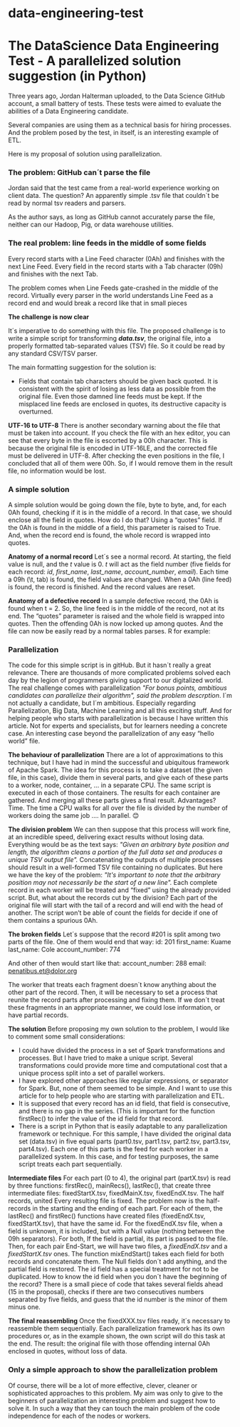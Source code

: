 # data-engineering-test
# The DataScience Data Engineering Test - A parallelized solution suggestion (in Python)

Three years ago, Jordan Halterman  uploaded, to the Data Science GitHub account, a small battery of tests. These tests were aimed to evaluate the abilities of a Data Engineering candidate.

Several companies are using them as a technical basis for hiring processes. And the problem posed by the test, in itself, is an interesting example of ETL. 

Here is my proposal of solution using parallelization. 

### The problem: GitHub can´t parse the file

Jordan said that the test came from a real-world experience working on client data. The question? An apparently simple .tsv file that couldn´t be read by normal tsv readers and parsers.

As the author says, as long as GitHub cannot accurately parse the file, neither can our Hadoop, Pig, or data warehouse utilities.

### The real problem: line feeds in the middle of some fields

Every record starts with a Line Feed character (0Ah) and finishes with the next Line Feed. Every field in the record starts with a Tab character (09h) and finishes with the next Tab.

The problem comes when Line Feeds gate-crashed in the middle of the record. Virtually every parser in the world understands Line Feed as a record end and would break a record like that in small pieces

**The challenge is now clear**

It´s imperative to do something with this file. The proposed challenge is to write a simple script for transforming ***data.tsv***, the original file, into a properly formatted tab-separated values (TSV) file. So it could be read by any standard CSV/TSV parser.

The main formatting suggestion for the solution is:
* Fields that contain tab characters should be given back quoted.
It is consistent with the spirit of losing as less data as possible from the original file. Even those damned line feeds must be kept. If the misplaced line feeds are enclosed in quotes, its destructive capacity is overturned.

**UTF-16 to UTF-8**
There is another secondary warning about the file that must be taken into account.
If you check the file with an hex editor, you can see that every byte in the file is escorted by a 00h character. This is because the original file is encoded in UTF-16LE, and the corrected file must be delivered in UTF-8.
After checking the even positions in the file, I concluded that all of them were 00h. So, if I would remove them in the result file, no information would be lost.

### A simple solution
A simple solution would be going down the file, byte to byte, and, for each 0Ah found, checking if it is in the middle of a record. In that case, we should enclose all the field in quotes.
How do I do that? Using a “quotes” field. If the 0Ah is found in the middle of a field, this parameter is raised to True. And, when the record end is found, the whole record is wrapped into quotes.

**Anatomy of a normal record**
Let´s see a normal record. At starting, the field value is null, and the *t* value is 0. *t* will act as the field number (five fields for each record: *id*, *first_name*, *last_name*, *account_number*, *email*).
Each time a 09h (\t, tab) is found, the field values are changed.
When a 0Ah (line feed) is found, the record is finished. And the record values are reset.

**Anatomy of a defective record**
In a sample defective record, the 0Ah is found when t = 2. So, the line feed is in the middle of the record, not at its end. The “quotes” parameter is raised and the whole field is wrapped into quotes.
Then the offending 0Ah is now locked up among quotes. 
And the file can now be easily read by a normal tables parses. R for example:
 
### Parallelization
The code for this simple script is in gitHub. But it hasn´t really a great relevance. There are thousands of more complicated problems solved each day by the legion of programmers giving support to our digitalized world.
The real challenge comes with parallelization 
*"For bonus points, ambitious candidates can parallelize their algorithm", said the problem descrption*.
I´m not actually a candidate, but I´m ambitious. Especially regarding Parallelization, Big Data, Machine Learning and all this exciting stuff.
And for helping people who starts with parallelization is because I have written this article. Not for experts and specialists, but for learners needing a concrete case. An interesting case beyond the parallelization of any easy “hello world” file.

**The behaviour of parallelization**
There are a lot of approximations to this technique, but I have had in mind the successful and ubiquitous framework of Apache Spark.
The idea for this process is to take a dataset (the given file, in this case), divide them in several parts, and give each of these parts to a worker, node, container, … in a separate CPU. 
The same script is executed in each of those containers. The results for each container are gathered. And merging all these parts gives a final result.
Advantages? Time. The time a CPU walks for all over the file is divided by the number of workers doing the same job …. In parallel. 😊
 
**The division problem**
We can then suppose that this process will work fine, at an incredible speed, delivering exact results without losing data.
Everything would be as the text says:
*"Given an arbitrary byte position and length, the algorithm cleans a portion of the full data set and produces a unique TSV output file".*
Concatenating the outputs of multiple processes should result in a well-formed TSV file containing no duplicates.
But here we have the key of the problem:
*"It's important to note that the arbitrary position may not necessarily be the start of a new line".*
Each complete record in each worker will be treated and “fixed” using the already provided script. But, what about the records cut by the division?
Each part of the original file will start with the tail of a record and will end with the head of another. The script won’t be able of count the fields for decide if one of them contains a spurious 0Ah.

**The broken fields**
Let´s suppose that the record #201 is split among two parts of the file. One of them would end that way: 
id: 201
first_name: Kuame
last_name: Cole
account_number: 774

And other of then would start like that:
account_number: 288
email: penatibus.et@dolor.org

The worker that treats each fragment doesn´t know anything about the other part of the record. Then, it will be necessary to set a process that reunite the record parts after processing and fixing them. If we don´t treat these fragments in an appropriate manner, we could lose information, or have partial records.

**The solution**
Before proposing my own solution to the problem, I would like to comment some small considerations:
*	I could have divided the process in a set of Spark transformations and processes. But I have tried to make a unique script. Several transformations could provide more time and computational cost that a unique process split into a set of parallel workers.
*	I have explored other approaches like regular expressions, or separator for Spark. But, none of them seemed to be simple. And I want to use this article for to help people who are starting with parallelization and ETL.
*	It is supposed that every record has an id field, that field is consecutive, and there is no gap in the series. (This is important for the function firstRec() to infer the value of the id field for that record.
*	There is a script in Python that is easily adaptable to any parallelization framework or technique.
For this sample, I have divided the original data set (data.tsv) in five equal parts (part0.tsv, part1.tsv, part2.tsv, part3.tsv, part4.tsv). Each one of this parts is the feed for each worker in a parallelized system. In this case, and for testing purposes, the same script treats each part sequentially.

**Intermediate files**
For each part (0 to 4), the original part (partX.tsv) is read by three functions: firstRec(), mainRecs(), lastRec(), that create three intermediate files: fixedStartX.tsv, fixedMainX.tsv, fixedEndX.tsv. 
The half records, united
Every resulting file is fixed. The problem now is the half-records in the starting and the ending of each part.
For each of them, the lastRec() and  firstRec() functions have created files (fixedEndX.tsv, fixedStartX.tsv), that have the same id. For the fixedEndX.tsv file, when a field is unknown, it is included, but with a Null value (nothing between the 09h separators). For both, If the field is partial, its part is passed to the file.
Then, for each pair End-Start, we will have two files, a *fixedEndX.tsv* and a *fixedStartX.tsv* ones.
The function mixEndStart() takes each field for both records and concatenate them. The Null  fields don´t add anything, and the partial field is restored. The id field has a special treatment for not to be duplicated.
How to know the id field when you don´t have the beginning of the record?
There is a small piece of code that takes several fields ahead (15 in the proposal), checks if there are two consecutives numbers separated by five fields, and guess that the id number is the minor of them minus one.

**The final reassembling**
Once the fixedXXX.tsv files ready, it´s necessary to reassemble them sequentially. Each parallelization framework has its own procedures or, as in the example shown, the own script will do this task at the end. The result: the original file with those offending internal 0Ah enclosed in quotes, without loss of data.

### Only a simple approach to show the parallelization problem
Of course, there will be a lot of more effective, clever, cleaner or sophisticated approaches to this problem. My aim was only to give to the beginners of parallelization an interesting problem and suggest how to solve it. In such a way that they can touch the main problem of the code independence for each of the nodes or workers.
